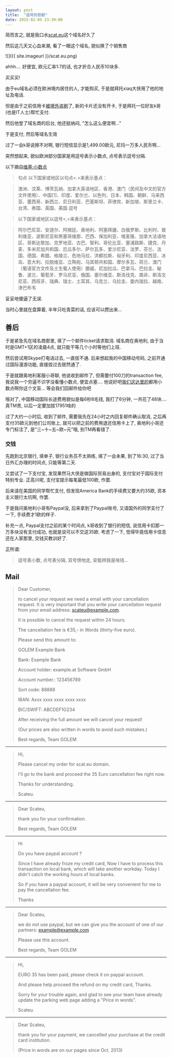 ```yaml
---
layout: post
title:  "逗号的悲剧"
date: 2015-02-05 23:39:00
---
```


简而言之, 就是我口水[scat.eu](http://scat.eu)这个域名好久了

然后这几天又心血来潮, 看了一眼这个域名, 貌似换了个销售商

![]({{ site.imageurl }}/scat.eu.png)

ahhh.... 好便宜, 欧元汇率1:7的话, 也才折合人民币10块多. 

买买买! 

由于eu域名必须在欧洲境内居住的人, 才能购买, 于是就拜托xiaq大侠用了他的地址及电话. 

但是由于之前信用卡[被境外盗刷](http://scateu.me/2014/05/29/credit-card-stolen.html)了, 新的卡片还没有开卡, 于是拜托一位好友k哥(也是IT人士)帮忙支付. 

然后他登了域名商的后台, 他还挺纳闷, "怎么这么便宜啊..."

于是支付, 然后等域名生效

过了一会k哥说擦不对啊, 银行短信显示是1,499.00欧元, 尼玛一万多人民币啊...


突然想起来, 貌似欧洲部分国家是用逗号表示小数点, 点号表示逗号分隔. 

以下摘自[维基:小数点](http://zh.wikipedia.org/wiki/小數點)

> 句点
> 以下国家或地区以句点<.>来表示基点：

> 澳洲、汶莱、博茨瓦纳、加拿大英语地区、香港、澳门（民间及中文的官方文件使用）、中国[1]、印度、爱尔兰、以色列、日本、韩国、朝鲜、马来西亚、墨西哥、新西兰、尼日利亚、巴基斯坦、菲律宾、新加坡、斯里兰卡、台湾、泰国、英国、美国
逗号

> 以下国家或地区以逗号<,>来表示基点：

> 阿尔巴尼亚、安道尔、阿根廷、奥地利、阿塞拜疆、白俄罗斯、比利时、玻利维亚、波斯尼亚和黑塞哥维那、巴西、保加利亚、喀麦隆、加拿大法语地区、哥斯达黎加、克罗地亚、古巴、智利、哥伦比亚、塞浦路斯、捷克、丹麦、多米尼加共和国、厄瓜多尔、萨尔瓦多、爱沙尼亚、法罗、芬兰、法国、德国、希腊、格陵兰、危地马拉、洪都拉斯、匈牙利、印度尼西亚、冰岛、意大利、拉脱维亚、立陶宛、马其顿共和国、摩尔多瓦、荷兰、澳门（葡语官方文件及土生葡人使用）挪威、尼加拉瓜、巴拿马、巴拉圭、秘鲁、波兰、葡萄牙、罗马尼亚、俄国、塞尔维亚、斯洛伐克、南非、斯洛文尼亚、西班牙、瑞典、瑞士、土耳其、乌克兰、乌拉圭、委内瑞拉、越南、津巴布韦

妥妥地傻逼了无误. 

当时心里就在盘算着, 半年只吃青菜的话, 应该可以攒出来...

## 善后

于是紧急先在域名商那里, 填了一个邮件ticket请求取消. 域名商在奥地利, 由于当时是GMT+1区的凌晨4点, 就只能干等几个小时等他们上班. 

然后尝试用Skype打电话过去, 一直拔不通. 后来想起我的中国移动号码, 之前开通过国际漫游功能, 直接拔过去居然通了. 

于是就跟奥地利客服小哥聊, 他说收到邮件了, 但需要付100刀的transaction fee, 我说我一个穷逼不识字没看懂小数点, 便宜点塞....  他说好吧[我们这达里的](http://news.china.com.cn/2015-10/28/content_36916571.htm)都用小数点啊你这个文盲... 等会我们回邮件给你吧

哦对了, 中国移动国际长途费用貌似是每6秒8毛钱, 我打了6分钟, 一共花了48块.... 真TM贵, 以后一定要加拔17951啥的

过了大约一小时后, 收到了邮件, 需要我先在24小时之内回复邮件确认取消, 之后再支付35欧元到他们公司账上, 就可以把之前的费用退还信用卡上了, 奥地利小哥还专门标注了, 是"三~十~五~欧~元"哦, 别TM再看错了. 

### 交钱

先跑到北京银行, 填单子, 银行业务员不太熟练, 填了一会未果, 到了16:30, 过了当日外汇办理的时间点, 只能等第二天. 

又尝试了一下支付宝, 发现果然马大侠是做国际贸易出身的, 支付宝对于国际支付特别专业. 正高兴呢, 支付宝提示每笔最低100欧, 作罢. 

后来请在美国的同学帮忙支付, 但发现America Bank的手续费又要大约35欧, 资本主义银行太坑啊, 作罢. 

于是我问奥地利小哥有Paypal没, 后来拿到了Paypal账号, 又请国外的同学支付了一下, 手续费才1欧的样子.  

补充一点, Paypal支付之前的某个时间点, k哥收到了银行的短信, 说信用卡扣那一万多块没有支付成功, 也就是说可以不交这35欧. 考虑了一下, 觉得毕竟信用卡信息还在人家那里, 交钱买教训好了. 

正所谓: 

> 逗号表小数, 点号表分隔, 双号傍地走, 安能辨我是啥钱...


## Mail

>Dear Customer,
>
>to cancel your request we need a email with your cancellation request. It is very important that you write your cancellation request from your email address: scateu@example.com.
>
>It is possible to cancel the request within 24 hours.
>
>The cancellation fee is €35,- in Words (thirty-five euro).
>
>Please send this amount to:
>
>GOLEM Example Bank
>
>Bank: Example Bank
>
>Account holder: example.at Software GmbH
>
>Account number.: 123456789
>
>Sort code: 88888
>
>IBAN: Axxx xxxx xxxx xxxx xxxx
>
>BIC/SWIFT: ABCDEF1G234
>
>After receiving the full amount we will cancel your request!
>
>(Our prices are also written in words to avoid such mistakes.)
>
>Best regards, Team GOLEM

---

>Hi, 
>
>Please cancel my order for scat.eu domain.
>
>I'll go to the bank and proceed the 35 Euro cancellation fee right now.
>
>Thanks for understanding.
>
>Scateu.

---

>Dear Scateu,
>
>thank you for your confirmation.
>
>Best regards, Team GOLEM

---

>Hi 
>
>Do you have paypal account ? 
>
>Since I have already froze my credit card, Now I have to process this transaction on local bank, which will take another workday. Today I didn't catch the working hours of local banks.
>
>So if you have a paypal account, it will be very convenient for me to pay the cancellation fee.
>
>Thanks


---

>Dear Scateu,
> 
>we do not use paypal, but we can give you the account of one of our partners: example@example.com
>
>Please use this account.
>
>Best regards, Team GOLEM


---

>Hi,
>
>EURO 35 has been paid, please check it on paypal account.
>
>
>And please help proceed the refund on my credit card, Thanks.
>
>Sorry for your trouble again, and glad to see your team have already update the parking web page adding a "Price in words".
>
>
>Scateu.

---

>Dear Scateu,
>
>thank you for your payment, we cancelled your purchase at the credit card institution.
>
>(Price in words are on our pages since Oct. 2013)
